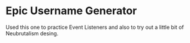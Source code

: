 # Epic Username Generator

Used this one to practice Event Listeners and also to try out a little bit of Neubrutalism desing.
